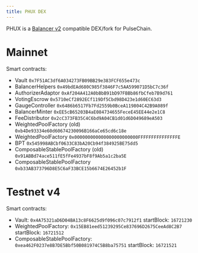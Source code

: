 ```yaml
---
title: PHUX DEX
---
```


PHUX is a [Balancer v2](https://docs.balancer.fi/) compatible DEX/fork for PulseChain.

# Mainnet

Smart contracts:
- Vault `0x7F51AC3df6A034273FB09BB29e383FCF655e473c`
- BalancerHelpers `0x49bdEAd680C985f3846F7c5AA599071D5bC7c36f`
- AuthorizerAdaptor `0xAf204A412A0bBbB91bD97FBBb86fbCfeb7B9d761`
- VotingEscrow `0x5710eCf2892ECf119Df5Cbd98D423e1d60EC63d3`
- GaugeController `0x6486b6517Fb7Fd2559b0BceA119804C42B9A089f`
- BalancerMinter `0xEE5cB65203B4aE084734655FeceE45EE44e2e1C8`
- FeeDistributor `0x2cC373FB35C4C6bd9A04CB1d01d6D049689eA503`
- WeightedPoolFactory (old) `0xb4De93334e60d60674230096B166aCe65cd6c18e`
- WeightedPoolFactory `0x000000000000000000000000FFFFFFFFFFFFFFFE`
- BPT `0x545998ABCbf0633C83bA20Cb94f384925BE75dd5`
- ComposableStablePoolFactory (old) `0x91ABBd74ace511fE5fFe4937bF8f9Ab5a1c2ba5E`
- ComposableStablePoolFactory `0xb33AB373796D8E5C6aF33BCE15b6674E26452b1F`

# Testnet v4

Smart contracts:
- Vault: `0x4A75321aD6D04BA13c8F6625d9f096c07c7912f1` startBlock: `16721230`
- WeightedPoolFactory: `0x15EB81eed51239295Ce837696D2675CeeAd8C2B7` startBlock: `16721512`
- ComposableStablePoolFactory: `0xea462F0237e8B7DE5Bbf50B081974C5B8ba75751` startBlock: `16721521`
